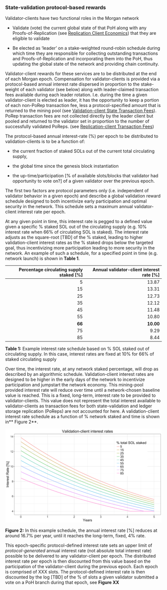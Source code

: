 ### State-validation protocol-based rewards

Validator-clients have two functional roles in the Morgan network

* Validate (vote) the current global state of that PoH along with any Proofs-of-Replication (see [Replication Client Economics](ed_replication_client_economics.md)) that they are eligible to validate

* Be elected as ‘leader’ on a stake-weighted round-robin schedule during which time they are responsible for collecting outstanding transactions and Proofs-of-Replication and incorporating them into the PoH, thus updating the global state of the network and providing chain continuity.

Validator-client rewards for these services are to be distributed at the end of each Morgan epoch. Compensation for validator-clients is provided via a protocol-based annual interest rate dispersed in proportion to the stake-weight of each validator (see below) along with leader-claimed transaction fees available during each leader rotation. I.e. during the time a given validator-client is elected as leader, it has the opportunity to keep a portion of each non-PoRep transaction fee, less a protocol-specified amount that is returned to the mining pool (see [Validation-client State Transaction Fees](ed_vce_state_validation_transaction_fees.md)). PoRep transaction fees are not collected directly by the leader client but pooled and returned to the validator set in proportion to the number of successfully validated PoReps. (see [Replication-client Transaction Fees](ed_vce_replication_validation_transaction_fees.md))


The protocol-based annual interest-rate (%) per epoch to be distributed to validation-clients is to be a function of:

* the current fraction of staked SOLs out of the current total circulating supply,

* the global time since the genesis block instantiation

* the up-time/participation [% of available slots/blocks that validator had opportunity to vote on?] of a given validator over the previous epoch.

The first two factors are protocol parameters only (i.e. independent of validator behavior in a given epoch) and describe a global validation reward schedule designed to both incentivize early participation and optimal security in the network. This schedule sets a maximum annual validator-client interest rate per epoch.

At any given point in time, this interest rate is pegged to a defined value given a specific % staked SOL out of the circulating supply (e.g. 10% interest rate when 66% of circulating SOL is staked). The interest rate adjusts as the square-root [TBD] of the % staked, leading to higher validation-client interest rates as the % staked drops below the targeted goal, thus incentivizing more participation leading to more security in the network. An example of such a schedule, for a specified point in time (e.g. network launch) is shown in **Table 1**.

| Percentage circulating supply staked [%] | Annual validator-client interest rate [%] |
| ---:    | ---:      |
| 5       | 13.87     |
| 15      | 13.31     |
| 25      | 12.73     |
| 35      | 12.12     |
| 45      | 11.48     |
| 55      | 10.80     |
| **66**  | **10.00** |
| 75      | 9.29      |
| 85      | 8.44      |    

**Table 1:** Example interest rate schedule based on % SOL staked out of circulating supply. In this case, interest rates are fixed at 10% for 66% of staked circulating supply

Over time, the interest rate, at any network staked percentage, will drop as described by an algorithmic schedule. Validation-client interest rates are designed to be higher in the early days of the network to incentivize participation and jumpstart the network economy. This mining-pool provided interest rate will reduce over time until a network-chosen baseline value is reached. This is a fixed, long-term, interest rate to be provided to validator-clients. This value does not represent the total interest available to validator-clients as transaction fees for both state-validation and ledger storage replication (PoReps) are not accounted for here. A validation-client interest rate schedule as a function of % network staked and time is shown in** Figure 2**.

<!-- ![== Validation Client Interest Rates Figure ==](validation_client_interest_rates.png =250x) -->

<p style="text-align:center;"><img src="img/validation_client_interest_rates.png" alt="drawing" width="800"/></p>

**Figure 2:** In this example schedule, the annual interest rate [%] reduces at around 16.7% per year, until it reaches the long-term, fixed, 4% rate.

This epoch-specific protocol-defined interest rate sets an upper limit of *protocol-generated* annual interest rate (not absolute total interest rate) possible to be delivered to any validator-client per epoch. The distributed interest rate per epoch is then discounted from this value based on the participation of the validator-client during the previous epoch. Each epoch is comprised of XXX slots. The protocol-defined interest rate is then discounted by the log [TBD] of the % of slots a given validator submitted a vote on a PoH branch during that epoch, see **Figure XX**
